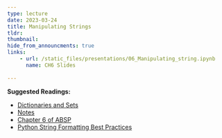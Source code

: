 ```yaml
---
type: lecture
date: 2023-03-24
title: Manipulating Strings
tldr: 
thumbnail: 
hide_from_announcments: true
links: 
    - url: /static_files/presentations/06_Manipulating_string.ipynb
      name: CH6 Slides 
      
---
```

**Suggested Readings:**
- [Dictionaries and Sets](https://github.com/phonchi/nsysu-math106A/blob/master/static_files/presentations/06_Manipulating_string.ipynb)
- [Notes](https://hackmd.io/@phonchi/programming-ch6)
- [Chapter 6 of ABSP](https://automatetheboringstuff.com/2e/chapter6/)
- [Python String Formatting Best Practices](https://realpython.com/python-string-formatting/#1-old-style-string-formatting-operator)

